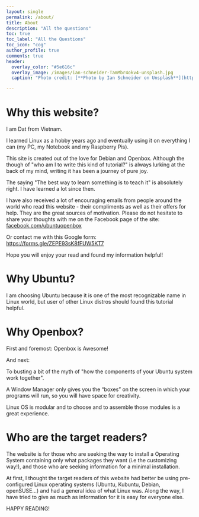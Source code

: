 ```yaml
---
layout: single
permalink: /about/
title: About
description: "All the questions"
toc: true
toc_label: "All the Questions"
toc_icon: "cog"
author_profile: true
comments: true
header:
  overlay_color: "#5e616c"
  overlay_image: /images/ian-schneider-TamMbr4okv4-unsplash.jpg
  caption: "Photo credit: [**Photo by Ian Schneider on Unsplash**](https://unsplash.com/photos/TamMbr4okv4)"

---
```


# Why this website?

I am Dat from Vietnam.

I learned Linux as a hobby years ago and eventually using it on everything I can (my PC, my Notebook and my Raspberry Pis).

This site is created out of the love for Debian and Openbox. Although the though of "who am I to write this kind of tutorial?" is always lurking at the back of my mind, writing it has been a journey of pure joy.

The saying "The best way to learn something is to teach it" is absolutely right. I have learned a lot since then.

I have also received a lot of encouraging emails from people around the world who read this website - their compliments as well as their offers for help. They are the great sources of motivation. Please do not hesitate to share your thoughts with me on the Facebook page of the site: [facebook.com/ubuntuopenbox](https://www.facebook.com/ubuntuopenbox)

Or contact me with this Google form: https://forms.gle/ZEPE93sK8fFUW5KT7

Hope you will enjoy your read and found my information helpful!

# Why Ubuntu?

I am choosing Ubuntu because it is one of the most recognizable name in Linux world, but user of other Linux distros should found this tutorial helpful.

# Why Openbox?

First and foremost: Openbox is Awesome!

And next:

To busting a bit of the myth of "how the components of your Ubuntu system work together".

A Window Manager only gives you the “boxes” on the screen in which your programs will run, so you will have space for creativity.

Linux OS is modular and to choose and to assemble those modules is a great experience.

# Who are the target readers?

The website is for those who are seeking the way to install a Operating System containing only what packages they want (i.e the customizing way!), and those who are seeking information for a minimal installation.

At first, I thought the target readers of this website had better be using pre-configured Linux operating systems (Ubuntu, Kubuntu, Debian, openSUSE...) and had a general idea of what Linux was. Along the way, I have tried to give as much as information for it is easy for everyone else.

HAPPY READING!
